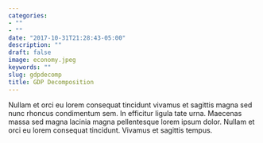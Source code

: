 ```yaml
---
categories:
- ""
- ""
date: "2017-10-31T21:28:43-05:00"
description: ""
draft: false
image: economy.jpeg
keywords: ""
slug: gdpdecomp
title: GDP Decomposition
---
```


Nullam et orci eu lorem consequat tincidunt vivamus et sagittis magna sed nunc rhoncus condimentum sem. In efficitur ligula tate urna. Maecenas massa sed magna lacinia magna pellentesque lorem ipsum dolor. Nullam et orci eu lorem consequat tincidunt. Vivamus et sagittis tempus.